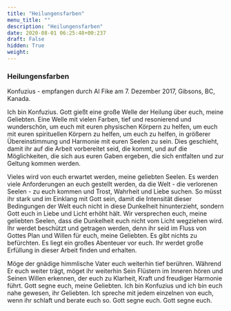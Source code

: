 ```yaml
---
title: "Heilungensfarben"
menu_title: ""
description: "Heilungensfarben"
date: 2020-08-01 06:25:48+00:237
draft: False
hidden: True
weight:
---
```

### Heilungensfarben

Konfuzius - empfangen durch Al Fike am 7. Dezember 2017, Gibsons, BC, Kanada.

Ich bin Konfuzius. Gott gießt eine große Welle der Heilung über euch, meine Geliebten. Eine Welle mit vielen Farben, tief und resonierend und wunderschön, um euch mit euren physischen Körpern zu helfen, um euch mit euren spirituellen Körpern zu helfen, um euch zu helfen, in größerer Übereinstimmung und Harmonie mit euren Seelen zu sein. Dies geschieht, damit ihr auf die Arbeit vorbereitet seid, die kommt, und auf die Möglichkeiten, die sich aus euren Gaben ergeben, die sich entfalten und zur Geltung kommen werden.

Vieles wird von euch erwartet werden, meine geliebten Seelen. Es werden viele Anforderungen an euch gestellt werden, da die Welt - die verlorenen Seelen - zu euch kommen und Trost, Wahrheit und Liebe suchen. So müsst ihr stark und im Einklang mit Gott sein, damit die Intensität dieser Bedingungen der Welt euch nicht in diese Dunkelheit hinunterzieht, sondern Gott euch in Liebe und Licht erhöht hält. Wir versprechen euch, meine geliebten Seelen, dass die Dunkelheit euch nicht vom Licht wegziehen wird. Ihr werdet beschützt und getragen werden, denn ihr seid im Fluss von Gottes Plan und Willen für euch, meine Geliebten. Es gibt nichts zu befürchten. Es liegt ein großes Abenteuer vor euch. Ihr werdet große Erfüllung in dieser Arbeit finden und erhalten.

Möge der gnädige himmlische Vater euch weiterhin tief berühren. Während Er euch weiter trägt, möget ihr weiterhin Sein Flüstern im Inneren hören und Seinen Willen erkennen, der euch zu Klarheit, Kraft und freudiger Harmonie führt. Gott segne euch, meine Geliebten. Ich bin Konfuzius und ich bin euch nahe gewesen, ihr Geliebten. Ich spreche mit jedem einzelnen von euch, wenn ihr schlaft und berate euch so. Gott segne euch. Gott segne euch.

